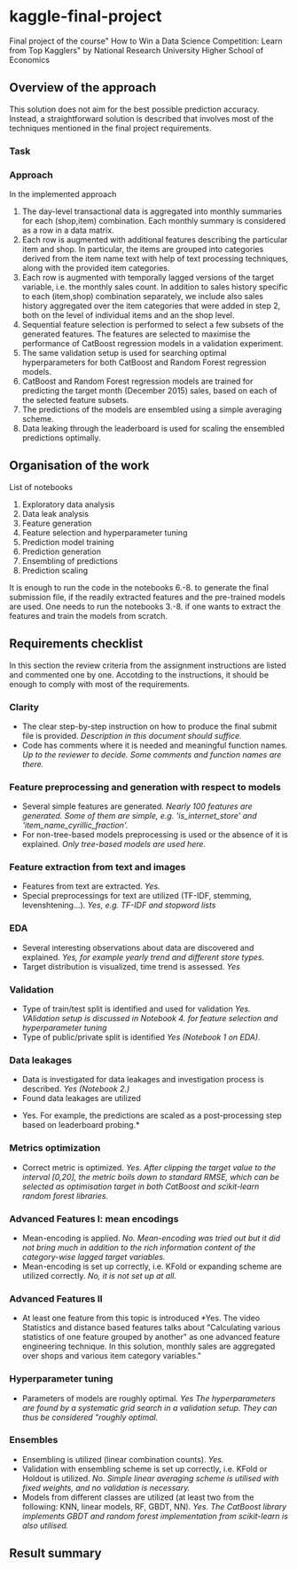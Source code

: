 # kaggle-final-project
Final project of the course" How to Win a Data Science Competition: Learn from Top Kagglers" by National Research University Higher School of Economics

## Overview of the approach

This solution does not aim for the best possible prediction accuracy. Instead, a straightforward solution is described that involves most of the techniques mentioned in the final project requirements. 

### Task

### Approach
In the  implemented approach
1. The day-level transactional data is aggregated into monthly summaries for each (shop,item) combination. Each monthly summary is considered as a row in a data matrix.  
2. Each row is augmented with additional features describing the particular item and shop. In particular, the items are grouped into categories derived from the item name text with help of text processing techniques, along with the provided item categories. 
3. Each row is augmented with temporally lagged versions of the target variable, i.e. the monthly sales count. In addition to sales history specific to each (item,shop) combination separately, we include also sales history aggregated over the item categories that were added in step 2, both on the level of individual items and an the shop level.
4. Sequential feature selection is performed to select a few subsets of the generated features. The features are selected to maximise the performance of CatBoost regression
models in a validation experiment.
5. The same validation setup is used for searching  optimal hyperparameters for both CatBoost and Random Forest regression models.
6. CatBoost and Random Forest regression models are trained for predicting the target month (December 2015) sales, based on each of the selected feature subsets.
7. The predictions of the models are ensembled using a simple averaging scheme.
8. Data leaking through the leaderboard is used for scaling 
the ensembled predictions optimally.


## Organisation of the work

List of notebooks
1. Exploratory data analysis
2. Data leak analysis
3. Feature generation
4. Feature selection and hyperparameter tuning
5. Prediction model training 
6. Prediction generation 
7. Ensembling of predictions
8. Prediction scaling

It is enough to run the code in the notebooks 6.-8. to generate the final submission file, if the 
readily extracted features and the pre-trained models 
are used. One needs to run the notebooks 3.-8. if one wants 
to extract the features and train the models from scratch. 

## Requirements checklist

In this section the review criteria from the assignment instructions are listed and commented one by one. Accotding to the instructions, it should be enough to comply with most of the requirements.

### Clarity

- The clear step-by-step instruction on how to produce the final submit file is provided. *Description in this document should suffice.*
- Code has comments where it is needed and meaningful function names. *Up to the reviewer to decide. Some comments and function names are there.*

### Feature preprocessing and generation with respect to models

- Several simple features are generated. *Nearly 100 features are generated. Some of them are simple, e.g. 'is_internet_store' and 'item_name_cyrillic_fraction'.*
- For non-tree-based models preprocessing is used or the absence of it is explained. *Only tree-based models are used here.*

### Feature extraction from text and images

- Features from text are extracted. *Yes.*
- Special preprocessings for text are utilized (TF-IDF, stemming, levenshtening...). *Yes, e.g. TF-IDF and stopword lists*

### EDA
- Several interesting observations about data are discovered and explained. *Yes, for example yearly trend and different store types.*
- Target distribution is visualized, time trend is assessed. *Yes*

### Validation
- Type of train/test split is identified and used for validation
*Yes. VAlidation setup is discussed in Notebook 4. for feature selection and hyperparameter tuning*
- Type of public/private split is identified
*Yes (Notebook 1 on EDA).*

### Data leakages
- Data is investigated for data leakages and investigation process is described. *Yes (Notebook 2.)*
- Found data leakages are utilized
* Yes. For example, the predictions are scaled as a post-processing step based on leaderboard probing.*
### Metrics optimization
- Correct metric is optimized. *Yes. After clipping the target value to the interval [0,20], the metric boils down to standard RMSE, which can be selected as optimisation target in both CatBoost and scikit-learn random forest libraries.*

### Advanced Features I: mean encodings
- Mean-encoding is applied. *No. Mean-encoding was tried out but it did not bring much in addition to the rich information content of the category-wise lagged target variables.*  
- Mean-encoding is set up correctly, i.e. KFold or expanding scheme are utilized correctly. *No, it is not set up at all.*

### Advanced Features II
- At least one feature from this topic is introduced
*Yes. The video Statistics and distance based features talks about "Calculating various statistics of one feature grouped by another" as one advanced feature engineering technique. In this solution, monthly sales are aggregated over shops and various item category variables." 
### Hyperparameter tuning
- Parameters of models are roughly optimal. *Yes The hyperparameters are found by a systematic grid search in a validation setup. They can thus be considered "roughly optimal.*

### Ensembles
- Ensembling is utilized (linear combination counts). *Yes.*
- Validation with ensembling scheme is set up correctly, i.e. KFold or Holdout is utilized. *No. Simple linear averaging scheme is utilised with fixed weights, and no validation is necessary.*
- Models from different classes are utilized (at least two from the following: KNN, linear models, RF, GBDT, NN). *Yes. The CatBoost library implements GBDT and random forest implementation from scikit-learn is also utilised.*

## Result summary
